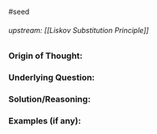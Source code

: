 #seed 
###### upstream: [[Liskov Substitution Principle]]

### Origin of Thought:


### Underlying Question: 


### Solution/Reasoning: 


### Examples (if any): 

